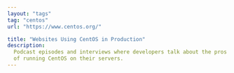 ```yaml
---
layout: "tags"
tag: "centos"
url: "https://www.centos.org/"

title: "Websites Using CentOS in Production"
description:
  Podcast episodes and interviews where developers talk about the pros and cons
  of running CentOS on their servers.
---
```

